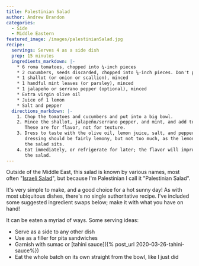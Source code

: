```yaml
---
title: Palestinian Salad
author: Andrew Brandon
categories:
  - Side
  - Middle Eastern
featured_image: /images/palestinianSalad.jpg
recipe:
  servings: Serves 4 as a side dish
  prep: 15 minutes
  ingredients_markdown: |-
    * 6 roma tomatoes, chopped into ¼-inch pieces
    * 2 cucumbers, seeds discarded, chopped into ¼-inch pieces. Don't peel it unless you want to.
    * 1 shallot (or onion or scallion), minced
    * 1 handful mint leaves (or parsley), minced
    * 1 jalapeño or serrano pepper (optional), minced
    * Extra virgin olive oil
    * Juice of 1 lemon
    * Salt and pepper
  directions_markdown: |-
    1. Chop the tomatoes and cucumbers and put into a big bowl.
    2. Mince the shallot, jalapeño/serrano pepper, and mint, and add to the bowl.
       These are for flavor, not for texture.
    3. Dress to taste with the olive oil, lemon juice, salt, and pepper, and mix to coat. The
       dressing should be fairly lemony, but not too much, as the lemon taste will get stronger as
       the salad sits.
    4. Eat immediately, or refrigerate for later; the flavor will improve as the dressing permeates
       the salad.
---
```


Outside of the Middle East, this salad is known by various names, most often
"[Israeli Salad](https://en.wikipedia.org/wiki/Israeli_salad)", but because I'm
Palestinian I call it "Palestinian Salad".

It's very simple to make, and a good choice for a hot sunny day! As with most
ubiquitous dishes, there's no single authoritative recipe. I've included some
suggested ingredient swaps below; make it with what you have on hand!

It can be eaten a myriad of ways. Some serving ideas:

- Serve as a side to any other dish
- Use as a filler for pita sandwiches
- Garnish with sumac or [tahini sauce]({% post_url 2020-03-26-tahini-sauce%})
- Eat the whole batch on its own straight from the bowl, like I just did
